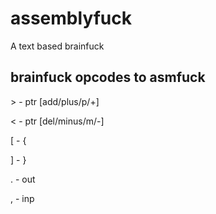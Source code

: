 # assemblyfuck
A text based brainfuck

## brainfuck opcodes to asmfuck

\> - ptr \[add/plus/p/+]

< - ptr \[del/minus/m/-]

\[ - {

] - }

. - out

, - inp
